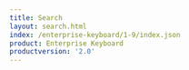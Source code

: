 ```yaml
---
title: Search
layout: search.html
index: /enterprise-keyboard/1-9/index.json
product: Enterprise Keyboard
productversion: '2.0'
---
```




